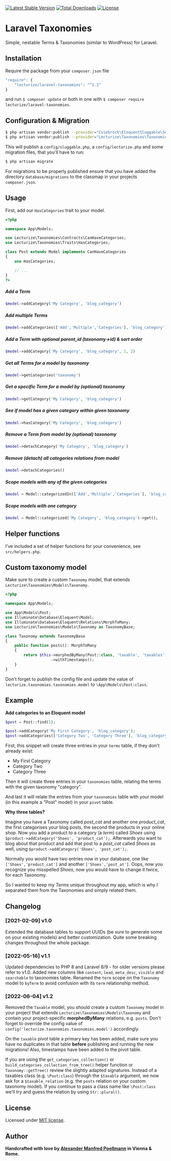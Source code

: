 [![Latest Stable Version](https://poser.pugx.org/lecturize/laravel-taxonomies/v/stable)](https://packagist.org/packages/lecturize/laravel-taxonomies)
[![Total Downloads](https://poser.pugx.org/lecturize/laravel-taxonomies/downloads)](https://packagist.org/packages/lecturize/laravel-taxonomies)
[![License](https://poser.pugx.org/lecturize/laravel-taxonomies/license)](https://packagist.org/packages/lecturize/laravel-taxonomies)

# Laravel Taxonomies

Simple, nestable Terms & Taxonomies (similar to WordPress) for Laravel.

## Installation

Require the package from your `composer.json` file

```php
"require": {
    "lecturize/laravel-taxonomies": "^1.2"
}
```

and run `$ composer update` or both in one with `$ composer require lecturize/laravel-taxonomies`.

## Configuration & Migration

```bash
$ php artisan vendor:publish --provider="Cviebrock\EloquentSluggable\ServiceProvider"
$ php artisan vendor:publish --provider="Lecturize\Taxonomies\TaxonomiesServiceProvider"
```

This will publish a `config/sluggable.php`, a `config/lecturize.php` and some migration files, that you'll have to run:

```bash
$ php artisan migrate
```

For migrations to be properly published ensure that you have added the directory `database/migrations` to the classmap in your projects `composer.json`.

## Usage

First, add our `HasCategories` trait to your model.
        
```php
<?php

namespace App\Models;

use Lecturize\Taxonomies\Contracts\CanHaveCategories;
use Lecturize\Taxonomies\Traits\HasCategories;

class Post extends Model implements CanHaveCategories
{
    use HasCategories;

    // ...
}
?>
```

##### Add a Term
```php
$model->addCategory('My Category', 'blog_category')
```

##### Add multiple Terms
```php
$model->addCategories(['Add','Multiple','Categories'], 'blog_category')
```

##### Add a Term with optional parent_id (taxonomy->id) & sort order
```php
$model->addCategory('My Category', 'blog_category', 1, 2)
```

##### Get all Terms for a model by taxonomy
```php
$model->getCategories('taxonomy')
```

##### Get a specific Term for a model by (optional) taxonomy
```php
$model->getCategory('My Category', 'blog_category')
```

##### See if model has a given category within given taxonomy
```php
$model->hasCategory('My Category', 'blog_category')
```

##### Remove a Term from model by (optional) taxonomy
```php
$model->detachCategory('My Category', 'blog_category')
```

##### Remove (detach) all categories relations from model
```php
$model->detachCategories()
```

##### Scope models with any of the given categories
```php
$model = Model::categorizedIn(['Add','Multiple','Categories'], 'blog_category')->get();
```

##### Scope models with one category
```php
$model = Model::categorized('My Category', 'blog_category')->get();
```

## Helper functions

I've included a set of helper functions for your convenience, see `src/helpers.php`.

## Custom taxonomy model

Make sure to create a custom `Taxonomy` model, that extends `Lecturize\Taxonomies\Models\Taxonomy`.

```php
<?php

namespace App\Models;

use App\Models\Post;
use Illuminate\Database\Eloquent\Model;
use Illuminate\Database\Eloquent\Relations\MorphToMany;
use Lecturize\Taxonomies\Models\Taxonomy as TaxonomyBase;

class Taxonomy extends TaxonomyBase
{
    public function posts(): MorphToMany
    {
        return $this->morphedByMany(Post::class, 'taxable', 'taxables')
                    ->withTimestamps();
    }
}
```

Don't forget to publish the config file and update the value of `lecturize.taxonomies.taxonomies.model` to `\App\Models\Post:class`.

## Example

**Add categories to an Eloquent model**

```php
$post = Post::find(1);

$post->addCategory('My First Category', 'blog_category');
$post->addCategories(['Category Two', 'Category Three'], 'blog_category');
```

First, this snippet will create three entries in your `terms` table, if they don't already exist:

* My First Category
* Category Two
* Category Three

Then it will create three entries in your `taxonomies` table, relating the terms with the given taxonomy "category".

And last it will relate the entries from your `taxonomies` table with your model (in this example a "Post" model) in your `pivot` table.

**Why three tables?**

Imagine you have a Taxonomy called *post_cat* and another one *product_cat*, the first categorises your blog posts, the second the products in your online shop. Now you add a product to a category (a *term*) called *Shoes* using `$product->addCategory('Shoes', 'product_cat');`. Afterwards you want to blog about that product and add that post to a *post_cat* called *Shoes* as well, using `$product->addCategory('Shoes', 'post_cat');`.

Normally you would have two entries now in your database, one like `['Shoes','product_cat']` and another `['Shoes','post_at']`. Oops, now you recognize you misspelled *Shoes*, now you would have to change it twice, for each Taxonomy.

So I wanted to keep my *Terms* unique throughout my app, which is why I separated them from the Taxonomies and simply related them.

## Changelog

### [2021-02-09] **v1.0**

Extended the database tables to support UUIDs (be sure to generate some on your existing models) and better customization. Quite some breaking changes throughout the whole package.

### [2022-05-16] **v1.1**

Updated dependencies to PHP 8 and Laravel 8/9 - for older versions please refer to v1.0. Added new columns like `content`, `lead`, `meta_desc`, `visible` and `searchable` to taxonomies table. Renamed the `term` scope on the `Taxonomy` model to `byTerm` to avoid confusion with its `term` relationship method.

### [2022-06-04] **v1.2**

Removed the `Taxable` model, you should create a custom `Taxonomy` model in your project that extends `Lecturize\Taxonomies\Models\Taxonomy` and contain your project-specific **morphedByMany** relations, e.g. `posts`. Don't forget to override the config value of `config('lecturize.taxonomies.taxonomies.model')` accordingly.

On the `taxable` pivot table a primary key has been added, make sure you have no duplicates in that table **before** publishing and running the new migrations! Also, timestamps have been added to the pivot table.

If you are using the `get_categories_collection()` or `build_categories_collection_from_tree()` helper function or `Taxonomy::getTree()` review the slightly adapted signatures. Instead of a taxables class (e.g. `\Post:class`) through the `$taxable` argument, we now ask for a `$taxable_relation` (e.g. the `posts` relation on your custom taxonomy model). If you continue to pass a class name like `\Post:class` we'll try and guess the relation by using `Str::plural()`. 

## License

Licensed under [MIT license](http://opensource.org/licenses/MIT).

## Author

**Handcrafted with love by [Alexander Manfred Poellmann](https://twitter.com/AMPoellmann) in Vienna &amp; Rome.**

